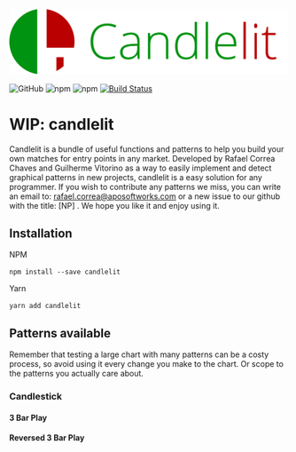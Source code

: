 <p align="center"><img src="https://github.com/darklight9811/candlelit/blob/master/example/src/img/logo.svg" width="512"></p>

![GitHub](https://img.shields.io/github/license/darklight9811/candlelit) ![npm](https://img.shields.io/npm/dm/candlelit) ![npm](https://img.shields.io/npm/v/candlelit) [![Build Status](https://travis-ci.org/darklight9811/candlelit.svg?branch=master)](https://travis-ci.org/darklight9811/candlelit)

# WIP: candlelit
Candlelit is a bundle of useful functions and patterns to help you build your own matches for entry points in any market.
Developed by Rafael Correa Chaves and Guilherme Vitorino as a way to easily implement and detect graphical patterns in new projects, candlelit is a easy solution for any programmer. If you wish to contribute any patterns we miss, you can write an email to: rafael.correa@aposoftworks.com or a new issue to our github with the title: [NP] <name of your pattern>. We hope you like it and enjoy using it.

## Installation
NPM
```
npm install --save candlelit
```

Yarn
```
yarn add candlelit
```

## Patterns available

Remember that testing a large chart with many patterns can be a costy process, so avoid using it every change you make to the chart. Or scope to the patterns you actually care about.
### Candlestick
#### 3 Bar Play
#### Reversed 3 Bar Play
